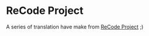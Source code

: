 # ReCode Project

A series of translation have make from [ReCode Project]("http://recodeproject.com/) ;)
